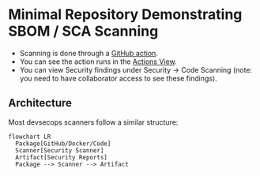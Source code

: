 # Minimal Repository Demonstrating SBOM / SCA Scanning

* Scanning is done through a [GitHub action](./.github/workflows/scan.yml).
* You can see the action runs in the [Actions View](https://github.com/TotoBarbota/sbom-sca-scanner/actions).
* You can view Security findings under Security -> Code Scanning (note: you need to have collaborator access to see these findings).

## Architecture

Most devsecops scanners follow a similar structure:

```mermaid
flowchart LR
  Package[GitHub/Docker/Code]
  Scanner[Security Scanner]
  Artifact[Security Reports]
  Package --> Scanner --> Artifact
```
